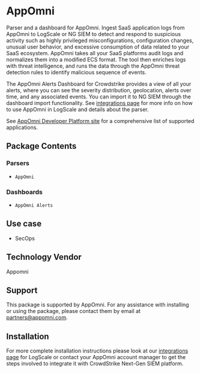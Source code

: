# AppOmni

Parser and a dashboard for AppOmni. Ingest SaaS application logs from AppOmni to LogScale or NG SIEM to detect and respond to suspicious activity such as highly privileged misconfigurations, configuration changes, unusual user behavior, and excessive consumption of data related to your SaaS ecosystem. AppOmni takes all your SaaS platforms audit logs and normalizes them into a modified ECS format. The tool then enriches logs with threat intelligence, and runs the data through the AppOmni threat detection rules to identify malicious sequence of events.

The AppOmni Alerts Dashboard for Crowdstrike provides a view of all your alerts, where you can see the severity distribution, geolocation, alerts over time, and any associated events. You can import it to NG SIEM through the dashboard import functionality. See [integrations page](https://library.humio.com/integrations-appomni-package-appomni) for more info on how to use AppOmni in LogScale and details about the parser.

See [AppOmni Developer Platform site](https://appomni.com/solutions/) for a comprehensive list of supported applications.

## Package Contents

### Parsers

- `AppOmni`

### Dashboards

- `AppOmni Alerts`

## Use case

- SecOps

## Technology Vendor

Appomni

## Support

This package is supported by AppOmni. For any assistance with installing or using the package, please contact them by email at partners@appomni.com.

## Installation

For more complete installation instructions please look at our [integrations page](https://library.humio.com/integrations-appomni-package-appomni) for LogScale or contact your AppOmni account manager to get the steps involved to integrate it with CrowdStrike Next-Gen SIEM platform.
